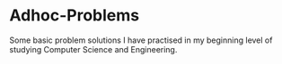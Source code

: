 # Adhoc-Problems

Some basic problem solutions I have practised in my beginning level of studying Computer Science and Engineering.
